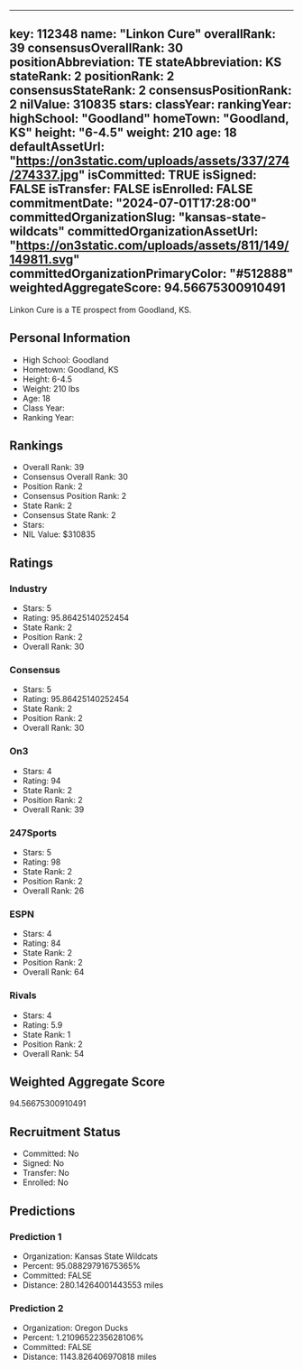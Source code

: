 ---
  key: 112348
  name: "Linkon Cure"
  overallRank: 39
  consensusOverallRank: 30
  positionAbbreviation: TE
  stateAbbreviation: KS
  stateRank: 2
  positionRank: 2
  consensusStateRank: 2
  consensusPositionRank: 2
  nilValue: 310835
  stars: 
  classYear: 
  rankingYear: 
  highSchool: "Goodland"
  homeTown: "Goodland, KS"
  height: "6-4.5"
  weight: 210
  age: 18
  defaultAssetUrl: "https://on3static.com/uploads/assets/337/274/274337.jpg"
  isCommitted: TRUE
  isSigned: FALSE
  isTransfer: FALSE
  isEnrolled: FALSE
  commitmentDate: "2024-07-01T17:28:00"
  committedOrganizationSlug: "kansas-state-wildcats"
  committedOrganizationAssetUrl: "https://on3static.com/uploads/assets/811/149/149811.svg"
  committedOrganizationPrimaryColor: "#512888"
  weightedAggregateScore: 94.56675300910491
  ---
  
  Linkon Cure is a TE prospect from Goodland, KS.
  
  ## Personal Information
  - High School: Goodland
  - Hometown: Goodland, KS
  - Height: 6-4.5
  - Weight: 210 lbs
  - Age: 18
  - Class Year: 
  - Ranking Year: 
  
  ## Rankings
  - Overall Rank: 39
  - Consensus Overall Rank: 30
  - Position Rank: 2
  - Consensus Position Rank: 2
  - State Rank: 2
  - Consensus State Rank: 2
  - Stars: 
  - NIL Value: $310835
  
  ## Ratings
  
  ### Industry
  - Stars: 5
  - Rating: 95.86425140252454
  - State Rank: 2
  - Position Rank: 2
  - Overall Rank: 30
  
  ### Consensus
  - Stars: 5
  - Rating: 95.86425140252454
  - State Rank: 2
  - Position Rank: 2
  - Overall Rank: 30
  
  ### On3
  - Stars: 4
  - Rating: 94
  - State Rank: 2
  - Position Rank: 2
  - Overall Rank: 39
  
  ### 247Sports
  - Stars: 5
  - Rating: 98
  - State Rank: 2
  - Position Rank: 2
  - Overall Rank: 26
  
  ### ESPN
  - Stars: 4
  - Rating: 84
  - State Rank: 2
  - Position Rank: 2
  - Overall Rank: 64
  
  ### Rivals
  - Stars: 4
  - Rating: 5.9
  - State Rank: 1
  - Position Rank: 2
  - Overall Rank: 54
  
  ## Weighted Aggregate Score
  94.56675300910491
  
  ## Recruitment Status
  - Committed: No
  - Signed: No
  - Transfer: No
  - Enrolled: No
  
  
  
  ## Predictions
  
  ### Prediction 1
  - Organization: Kansas State Wildcats
  - Percent: 95.08829791675365%
  - Committed: FALSE
  - Distance: 280.14264001443553 miles
  
  ### Prediction 2
  - Organization: Oregon Ducks
  - Percent: 1.2109652235628106%
  - Committed: FALSE
  - Distance: 1143.826406970818 miles
  